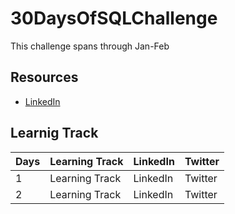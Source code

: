 # 30DaysOfSQLChallenge
This challenge spans through Jan-Feb

## Resources
- [LinkedIn](https://www.linkedin.com/in/paulifedayo/)

## Learnig Track
|Days|Learning Track|LinkedIn|Twitter|
|---|---|---|---|
|1|Learning Track|LinkedIn|Twitter|
|2|Learning Track|LinkedIn|Twitter|
